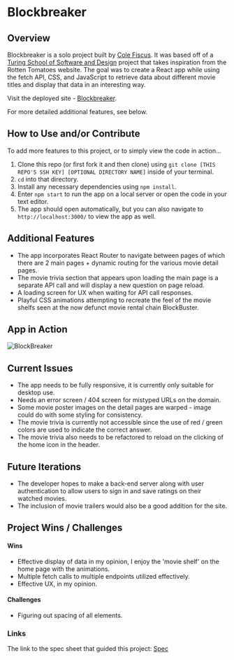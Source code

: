 # Blockbreaker

## Overview

Blockbreaker is a solo project built by [Cole Fiscus](https://github.com/colefiscus). It was based off of a [Turing School of Software and Design](turing.edu) project that takes inspiration from the Rotten Tomatoes website. The goal was to create a React app while using the fetch API, CSS, and JavaScript to retrieve data about different movie titles and display that data in an interesting way.

Visit the deployed site - [Blockbreaker](https://block--breaker.herokuapp.com/).

For more detailed additional features, see below.

## How to Use and/or Contribute

To add more features to this project, or to simply view the code in action...

1. Clone this repo (or first fork it and then clone) using `git clone [THIS REPO'S SSH KEY] [OPTIONAL DIRECTORY NAME]` inside of your terminal.  
2. `cd` into that directory.  
3. Install any necessary dependencies using `npm install`.
4. Enter `npm start` to run the app on a local server or open the code in your text editor.  
5. The app should open automatically, but you can also navigate to `http://localhost:3000/` to view the app as well.

## Additional Features

- The app incorporates React Router to navigate between pages of which there are 2 main pages + dynamic routing for the various movie detail pages.
- The movie trivia section that appears upon loading the main page is a separate API call and will display a new question on page reload.
- A loading screen for UX when waiting for API call responses.
- Playful CSS animations attempting to recreate the feel of the movie shelfs seen at the now defunct movie rental chain BlockBuster.

## App in Action

![BlockBreaker](https://media-exp1.licdn.com/dms/image/C5622AQGCfNjPtJeirg/feedshare-shrink_2048_1536/0/1620693096190?e=1626912000&v=beta&t=MwHr7cLyjGTGl89W37RX9idD8T1ooidqVP2lkTGKnzg)

## Current Issues

- The app needs to be fully responsive, it is currently only suitable for desktop use.
- Needs an error screen / 404 screen for mistyped URLs on the domain.
- Some movie poster images on the detail pages are warped - image could do with some styling for consistency.
- The movie trivia is currently not accessible since the use of red / green colors are used to indicate the correct answer.
- The movie trivia also needs to be refactored to reload on the clicking of the home icon in the header.
   
## Future Iterations

- The developer hopes to make a back-end server along with user authentication to allow users to sign in and save ratings on their watched movies.
- The inclusion of movie trailers would also be a good addition for the site.

## Project Wins / Challenges

#### Wins

- Effective display of data in my opinion, I enjoy the 'movie shelf' on the home page with the animations.
- Multiple fetch calls to multiple endpoints utilized effectively.
- Effective UX, in my opinion.

#### Challenges

- Figuring out spacing of all elements.

### Links
The link to the spec sheet that guided this project: [Spec](https://frontend.turing.edu/projects/module-3/rancid-tomatillos-v3.html)
